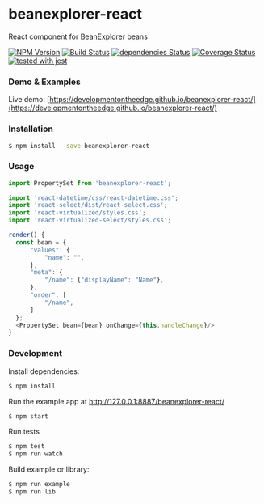 # beanexplorer-react 
React component for [BeanExplorer](https://github.com/DevelopmentOnTheEdge/beanexplorer) beans

[![NPM Version](https://img.shields.io/npm/v/beanexplorer-react.svg?branch=master)](https://www.npmjs.com/package/beanexplorer-react)
[![Build Status](https://travis-ci.org/DevelopmentOnTheEdge/beanexplorer-react.svg?branch=master)](https://travis-ci.org/DevelopmentOnTheEdge/beanexplorer-react)
[![dependencies Status](https://david-dm.org/DevelopmentOnTheEdge/beanexplorer-react/status.svg)](https://david-dm.org/DevelopmentOnTheEdge/beanexplorer-react)
[![Coverage Status](https://coveralls.io/repos/github/DevelopmentOnTheEdge/beanexplorer-react/badge.svg?branch=master)](https://coveralls.io/github/DevelopmentOnTheEdge/beanexplorer-react?branch=master)
[![tested with jest](https://img.shields.io/badge/tested_with-jest-99424f.svg)](https://github.com/facebook/jest)

### Demo & Examples
Live demo: [https://developmentontheedge.github.io/beanexplorer-react/](https://developmentontheedge.github.io/beanexplorer-react/)

### Installation
```sh
$ npm install --save beanexplorer-react
```

### Usage
```js
import PropertySet from 'beanexplorer-react';

import 'react-datetime/css/react-datetime.css';
import 'react-select/dist/react-select.css';
import 'react-virtualized/styles.css';
import 'react-virtualized-select/styles.css';

render() {
  const bean = {
      "values": {
          "name": "",
      },
      "meta": {
          "/name": {"displayName": "Name"},
      },
      "order": [
          "/name",
      ]
  };
  <PropertySet bean={bean} onChange={this.handleChange}/>
}
```

### Development

Install dependencies:
```sh
$ npm install
```

Run the example app at http://127.0.0.1:8887/beanexplorer-react/
```sh
$ npm start
```

Run tests
```sh
$ npm test
$ npm run watch
```

Build example or library:
```sh
$ npm run example
$ npm run lib
```
